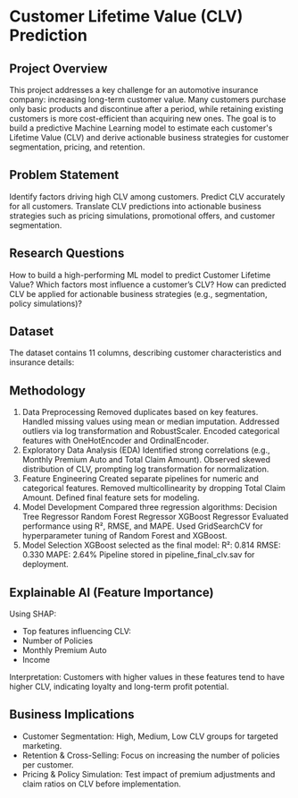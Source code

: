 # Customer Lifetime Value (CLV) Prediction

## Project Overview
This project addresses a key challenge for an automotive insurance company: increasing long-term customer value. Many customers purchase only basic products and discontinue after a period, while retaining existing customers is more cost-efficient than acquiring new ones.
The goal is to build a predictive Machine Learning model to estimate each customer's Lifetime Value (CLV) and derive actionable business strategies for customer segmentation, pricing, and retention.

## Problem Statement
Identify factors driving high CLV among customers.
Predict CLV accurately for all customers.
Translate CLV predictions into actionable business strategies such as pricing simulations, promotional offers, and customer segmentation.

## Research Questions
How to build a high-performing ML model to predict Customer Lifetime Value?
Which factors most influence a customer’s CLV?
How can predicted CLV be applied for actionable business strategies (e.g., segmentation, policy simulations)?

## Dataset
The dataset contains 11 columns, describing customer characteristics and insurance details:


## Methodology
1. Data Preprocessing
Removed duplicates based on key features.
Handled missing values using mean or median imputation.
Addressed outliers via log transformation and RobustScaler.
Encoded categorical features with OneHotEncoder and OrdinalEncoder.
2. Exploratory Data Analysis (EDA)
Identified strong correlations (e.g., Monthly Premium Auto and Total Claim Amount).
Observed skewed distribution of CLV, prompting log transformation for normalization.
3. Feature Engineering
Created separate pipelines for numeric and categorical features.
Removed multicollinearity by dropping Total Claim Amount.
Defined final feature sets for modeling.
4. Model Development
Compared three regression algorithms:
Decision Tree Regressor
Random Forest Regressor
XGBoost Regressor
Evaluated performance using R², RMSE, and MAPE.
Used GridSearchCV for hyperparameter tuning of Random Forest and XGBoost.
5. Model Selection
XGBoost selected as the final model:
R²: 0.814
RMSE: 0.330
MAPE: 2.64%
Pipeline stored in pipeline_final_clv.sav for deployment.

## Explainable AI (Feature Importance)
Using SHAP:
- Top features influencing CLV:
- Number of Policies
- Monthly Premium Auto
- Income

Interpretation: Customers with higher values in these features tend to have higher CLV, indicating loyalty and long-term profit potential.

## Business Implications
- Customer Segmentation: High, Medium, Low CLV groups for targeted marketing.
- Retention & Cross-Selling: Focus on increasing the number of policies per customer.
- Pricing & Policy Simulation: Test impact of premium adjustments and claim ratios on CLV before implementation.
